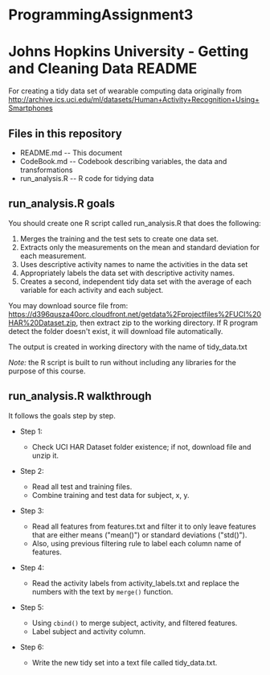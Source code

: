 # ProgrammingAssignment3
# Johns Hopkins University - Getting and Cleaning Data README
For creating a tidy data set of wearable computing data originally from http://archive.ics.uci.edu/ml/datasets/Human+Activity+Recognition+Using+Smartphones
 
## Files in this repository
* README.md -- This document
* CodeBook.md -- Codebook describing variables, the data and transformations
* run_analysis.R -- R code for tidying data
 
## run_analysis.R goals
You should create one R script called run_analysis.R that does the following:
1. Merges the training and the test sets to create one data set.
2. Extracts only the measurements on the mean and standard deviation for each measurement.
3. Uses descriptive activity names to name the activities in the data set
4. Appropriately labels the data set with descriptive activity names.
5. Creates a second, independent tidy data set with the average of each variable for each activity and each subject.
 
You may download source file from: https://d396qusza40orc.cloudfront.net/getdata%2Fprojectfiles%2FUCI%20HAR%20Dataset.zip, then extract zip to the working directory.
If R program detect the folder doesn't exist, it will download file automatically.
 
The output is created in working directory with the name of tidy_data.txt
 
*Note:* the R script is built to run without including any libraries for the purpose of this course.
 
## run_analysis.R walkthrough
It follows the goals step by step.
 
* Step 1:
  * Check UCI HAR Dataset folder existence; if not, download file and unzip it.
 
* Step 2:
  * Read all test and training files.
  * Combine training and test data for subject, x, y.
 
* Step 3:
  * Read all features from features.txt and filter it to only leave features that are either means ("mean()") or standard deviations ("std()").
  * Also, using previous filtering rule to label each column name of features.
   
* Step 4:
  * Read the activity labels from activity_labels.txt and replace the numbers with the text by `merge()` function.
 
* Step 5:
  * Using `cbind()` to merge subject, activity, and filtered features.
  * Label subject and activity column.
   
* Step 6:
  * Write the new tidy set into a text file called tidy_data.txt.
